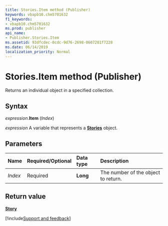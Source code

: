 ```yaml
---
title: Stories.Item method (Publisher)
keywords: vbapb10.chm5701632
f1_keywords:
- vbapb10.chm5701632
ms.prod: publisher
api_name:
- Publisher.Stories.Item
ms.assetid: 93dfcdec-0cdc-9d76-2698-0607281f7228
ms.date: 06/14/2019
localization_priority: Normal
---
```



# Stories.Item method (Publisher)

Returns an individual object in a specified collection.


## Syntax

_expression_.**Item** (_Index_)

_expression_ A variable that represents a **[Stories](Publisher.Stories.md)** object.


## Parameters

|Name|Required/Optional|Data type|Description|
|:-----|:-----|:-----|:-----|
|_Index_|Required| **Long**|The number of the object to return.|

## Return value

**[Story](Publisher.Story.md)**



[!include[Support and feedback](~/includes/feedback-boilerplate.md)]